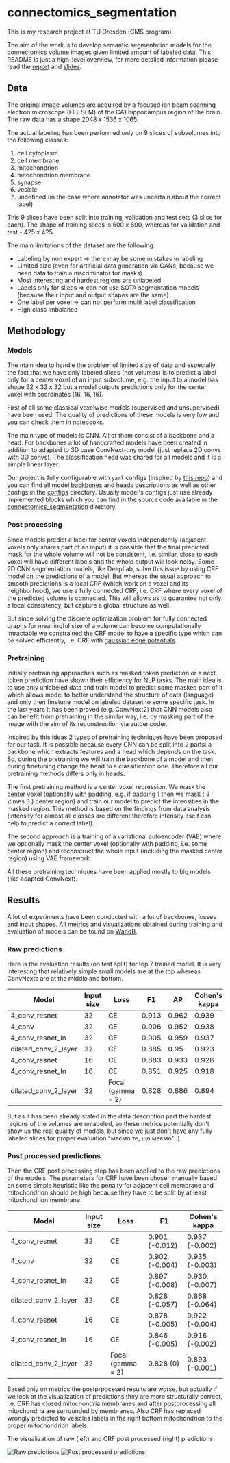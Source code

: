 # connectomics_segmentation

This is my research project at TU Dresden (CMS program).

The aim of the work is to develop semantic segmentation models for the connectomics volume images given limited amount of labeled data. This README is just a high-level
overview, for more detailed information please read the [report](https://github.com/ShkalikovOleh/connectomics_segmentation/blob/master/report/report/report.pdf) and [slides](https://github.com/ShkalikovOleh/connectomics_segmentation/blob/master/report/slides/slides.pdf).

## Data

The original image volumes are acquired by a focused ion beam scanning electron microscope (FIB-SEM) of the CA1 hippocampus region of the brain.
The raw data has a shape 2048 x 1536 x 1065.

The actual labeling has been performed only on 9 slices of subvolumes into the following classes:
1. cell cytoplasm
2. cell membrane
3. mitochondrion
4. mitochondrion membrane
5. synapse
6. vesicle
7. undefined (in the case where annotator was uncertain about the correct label)

This 9 slices have been split into training, validation and test sets (3 slice for each). The shape of training slices is 600 x 600, whereas for validation and test - 425 x 425.

The main limitations of the dataset are the following:
- Labeling by non expert => there may be some mistakes in labeling
- Limited size (even for artificial data generation via GANs, because we need data to train a discriminator for masks)
- Most interesting and hardest regions are unlabeled
- Labels only for slices => can not use SOTA segmentation models (because their input and output shapes are the same)
- One label per voxel => can not perform multi label classification
- High class imbalance

## Methodology

### Models
The main idea to handle the problem of limited size of data and especially the fact that we have only labeled slices (not volumes) is to predict a label only for a center voxel of an input subvolume, e.g. the input to a model has shape 32 x 32 x 32 but a model outputs predictions only for the center voxel with coordinates (16, 16, 16).

First of all some classical voxelwise models (supervised and unsupervised) have been used. The quality of predictions of these models is very low and you can check them in [notebooks](https://github.com/ShkalikovOleh/connectomics_segmentation/tree/master/notebooks).

The main type of models is CNN. All of them consist of a backbone and a head.
For backbones a lot of handcrafted models have been created in addition to adapted to 3D case ConvNext-tiny model (just replace 2D convs with 3D convs). The classification head was shared for all models and it is a simple linear layer.

Our project is fully configurable with `yaml` configs (inspired by [this repo](https://github.com/ashleve/lightning-hydra-template)) and you can find all model [backbones](https://github.com/ShkalikovOleh/connectomics_segmentation/tree/master/configs/model/backbone) and heads descriptions as well as other configs in the [configs](https://github.com/ShkalikovOleh/connectomics_segmentation/tree/master/configs) directory. Usually model's configs just use already implemented blocks which you can find in the source code available in the [connectomics_segmentation](https://github.com/ShkalikovOleh/connectomics_segmentation/tree/master/connectomics_segmentation) directory.


### Post processing

Since models predict a label for center voxels independently
(adjacent voxels only shares part of an input) it is possible that the final predicted mask for the whole volume will not be consistent, i.e. similar, close to each voxel will have different labels and the whole output will look noisy. Some 2D CNN segmentation models, like DeepLab, solve this issue by using CRF model on the predictions of a model. But whereas the usual approach
to smooth predictions is a local CRF (which work on a voxel and its neighborhood), we use a fully connected CRF, i.e. CRF where every voxel of the predicted volume is connected. This will allows us to guarantee not only a local consistency, but capture a global structure as well.

But since solving the discrete optimization problem for fully connected graphs for meaningful size of a volume can become computationally intractable we constrained the CRF model to have a specific type which can be solved efficiently, i.e. CRF with [gaussian edge potentials](https://arxiv.org/abs/1210.5644).

### Pretraining

Initially pretraining approaches such as masked token prediction
or a next token prediction have shown their efficiency for NLP tasks. The main idea is to use only unlabeled data and train model to predict some masked part of it which allows model to better understand the structure of data (language) and only then finetune model on labeled dataset to some specific task.
In the last years it has been proved (e.g. ConvNext2) that CNN models also can benefit from pretraining in the similar way, i.e. by masking part of the image with the aim of its reconstruction via autoencoder.

Inspired by this ideas 2 types of pretraining techniques have been proposed for our task.
It is possible because every CNN can be split into 2 parts: a backbone which extracts features and a head which depends on the task. So, during the pretraining we will train the backbone of a model and then during finetuning change the head to a classification one. Therefore all our pretraining methods differs only in heads.

The first pretraining method is a center voxel regression. We mask the center voxel
(optionally with padding, e.g. if padding 1 then we mask \( 3 \times 3 \) center region)
and train our model to predict the intensities in the masked region. This method is based on the findings from data analysis (intensity for almost all classes are different therefore intensity itself
can help to predict a correct label).

The second approach is a training of a variational autoencoder (VAE) where we
optionally mask the center voxel (optionally with padding, i.e. some center region) and reconstruct the whole input (including the masked
center region) using VAE framework.

All these pretraining techniques have been applied mostly to big models (like adapted ConvNext).

## Results

A lot of experiments have been conducted with a lot of backbones, losses and input shapes. All metrics and visualizations obtained during training and evaluation of models can be found on [WandB](https://wandb.ai/shkalikov-oleh/connectomics_segmentation).

### Raw predictions

Here is the evaluation results (on test split) for top 7 trained model. It is very
interesting that relatively simple small models are at the top whereas ConvNexts are at the middle and bottom.

| Model | Input size | Loss          | F1    | AP    | Cohen's kappa |
| ----- | ----------- | ------------- | ----- | ----- | ----------------------- |
| 4_conv_resnet           | 32                   | CE                     | 0.913 | 0.962 | 0.939           |
| 4_conv          | 32                   | CE                     | 0.906          | 0.952          | 0.938                    |
| 4_conv_resnet\_ln       | 32                   | CE                     | 0.905          | 0.959          | 0.937                    |
| dilated_conv_2_layer            | 32                   | CE                     | 0.885          | 0.95           | 0.923                    |
| 4_conv_resnet           | 16                   | CE                     | 0.883          | 0.933          | 0.926                    |
| 4_conv_resnet\_ln       | 16                   | CE                     | 0.851          | 0.925          | 0.918                    |
| dilated_conv_2_layer            | 32                   | Focal (gamma = 2) | 0.828          | 0.886          | 0.894                    |

But as it has been already stated in the data description part the hardest regions of the volumes are unlabeled, so these metrics potentially don't show us the real
quality of models, but since we just don't have any fully labeled slices for proper evaluation "маємо те, що маємо" :)

### Post processed predictions

Then the CRF post processing step has been applied to the raw predictions of the models. The parameters for CRF have been chosen manually based on some simple heuristic like the penalty for adjacent cell membrane and mitochondrion should be high because they have to be split by at least mitochondrion membrane.

|Model | Input size | Loss          | F1     | Cohen's kappa     |
| ---- | ----------- | ------------- | -----  | ----------------- |
|4_conv_resnet           | 32                   | CE                     | 0.901 (-0.012)              | 0.937 (-0.002) |
|4_conv          | 32                   | CE                     | 0.902 (-0.004)     | 0.935 (-0.003)          |
|4_conv_resnet\_ln       | 32                   | CE                     | 0.897  (-0.008)             | 0.930 (-0.007)          |
|dilated_conv_2_layer            | 32                   | CE                     | 0.828  (-0.057)             | 0.868 (-0.064)          |
|4_conv_resnet           | 16                   | CE                     | 0.878  (-0.005)             | 0.922 (-0.004)          |
|4_conv_resnet\_ln       | 16                   | CE                     | 0.846  (-0.005)             | 0.916  (-0.002)         |
|dilated_conv_2_layer            | 32                   | Focal (gamma = 2) | 0.828  (0) | 0.893  (-0.001)         |

Based only on metrics the postprpocesed results are worse, but actually if we look at the visualization of predictions they are more structurally correct, i.e. CRF has closed mitochondria membranes and after postprocessing all mitochondria are surrounded by membranes. Also CRF has replaced wrongly predicted to vesicles labels in the right bottom mitochondrion to the proper mitochondrion labels.

The visualization of raw  (left) and CRF post processed (right) predictions:

![Raw predictions](report/assets/raw_pred.png)
![Post processed predictions](report/assets/crf_pred.png)

